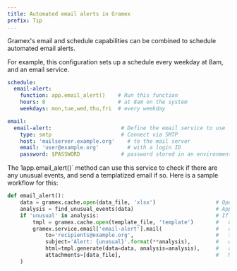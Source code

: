 ```yaml
---
title: Automated email alerts in Gramex
prefix: Tip
...
```


Gramex's email and schedule capabilities can be combined to schedule automated email alerts.

For example, this configuration sets up a schedule every weekday at 8am, and an email
service.

```yaml
schedule:
  email-alert:
    function: app.email_alert()    # Run this function
    hours: 8                       # at 8am on the system
    weekdays: mon,tue,wed,thu,fri  # every weekday

email:
  email-alert:                      # Define the email service to use
    type: smtp                      # Connect via SMTP
    host: 'mailserver.example.org'    # to the mail server
    email: 'user@example.org'         # with a login ID
    password: $PASSWORD             # password stored in an environment variable
```

The 1app.email_alert()` method can use this service to check if there are any
unusual events, and send a templatized email if so. Here is a sample workflow for
this:

```python
def email_alert():
    data = gramex.cache.open(data_file, 'xlsx')                   # Open the data source
    analysis = find_unusual_events(data)                          # Apply some analysis
    if 'unusual' in analysis:                                     # If something is unusual
        tmpl = gramex.cache.open(template_file, 'template')       #   open a template
        gramex.service.email['email-alert'].mail(                 #   and send the email
            to='recipients@example.org',                          #   to the recipients
            subject='Alert: {unusual}'.format(**analysis),        #   with a clear subject
            html=tmpl.generate(data=data, analysis=analysis),     #   and render the template.
            attachments=[data_file],                              #   Maybe attach the data
    )
```
